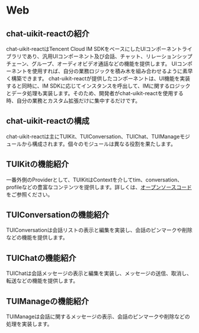 # Web

## chat-uikit-reactの紹介
chat-uikit-reactはTencent Cloud IM SDKをベースにしたUIコンポーネントライブラリであり、汎用UIコンポーネント及び会話、チャット、リレーションシップチェーン、グループ、オーディオビデオ通話などの機能を提供します。
UIコンポーネントを使用すれば、自分の業務ロジックを積み木を組み合わせるように素早く構築できます。
chat-uikit-reactが提供したコンポーネントは、UI機能を実装すると同時に、IM SDKに応じてインスタンスを呼出して、IMに関するロジックとデータ処理も実装します。そのため、開発者がchat-uikit-reactを使用する時、自分の業務とカスタム拡張だけに集中するだけです。

## chat-uikit-reactの構成
chat-uikit-reactは主にTUIKit、TUIConversation、TUIChat、TUIManageモジュールから構成されます。個々のモジュールは異なる役割を果たします。

## TUIKitの機能紹介
一番外側のProviderとして、TUIKitはContextを介してtim、conversation、profileなどの豊富なコンテンツを提供します。詳しくは、[オープンソースコード](!https://github.com/TencentCloud/chat-uikit-react)をご参照ください。

## TUIConversationの機能紹介
TUIConversationは会話リストの表示と編集を実装し、会話のピンマークや削除などの機能を提供します。

## TUIChatの機能紹介
TUIChatは会話メッセージの表示と編集を実装し、メッセージの送信、取消し、転送などの機能を提供します。

## TUIManageの機能紹介
TUIManageは会話に関するメッセージの表示、会話のピンマークや削除などの処理を実装します。
